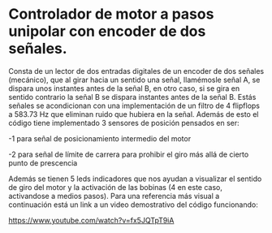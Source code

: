 # Controlador de motor a pasos unipolar con encoder de dos señales.
Consta de un lector de dos entradas digitales de un encoder de dos señales (mecánico), que al girar hacia un sentido una señal, llamémosle señal A, se dispara unos instantes antes de la señal B, en otro caso, si se gira en sentido contrario la señal B se dispara instantes antes de la señal B. Estás señales se acondicionan con una implementación de un filtro de 4 flipflops a 583.73 Hz que eliminan ruido que hubiera en la señal.
Además de esto el código tiene implementado 3 sensores de posición pensados en ser:

-1 para señal de posicionamiento intermedio del motor

-2 para señal de límite de carrera para prohibir el giro más allá de cierto punto de prescencia

Además se tienen 5 leds indicadores que nos ayudan a visualizar el sentido de giro del motor y la activación de las bobinas (4 en este caso, activandose a medios pasos).
Para una referencia más visual a continuación está un link a un video demostrativo del código funcionando:

https://www.youtube.com/watch?v=fx5JQTpT9iA